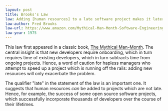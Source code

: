 ```yaml
---
layout: post
title: Brooks's Law
law: Adding [human resources] to a late software project makes it later.
law-author: Fred Brooks
law-url: https://www.amazon.com/Mythical-Man-Month-Software-Engineering-Anniversary/dp/0201835959?&_encoding=UTF8&tag=lawsofsoftwar-20&linkCode=ur2&linkId=175e9c6c1c8766c1ff56f05c2f7469e8&camp=1789&creative=9325
law-year: 1975
---
```


This law first appeared in a classic book, [The Mythical Man-Month](https://www.amazon.com/Mythical-Man-Month-Software-Engineering-Anniversary/dp/0201835959?&_encoding=UTF8&tag=lawsofsoftwar-20&linkCode=ur2&linkId=175e9c6c1c8766c1ff56f05c2f7469e8&camp=1789&creative=9325). The central insight is that new developers require onboarding, which in turn requires time of existing developers, which in turn subtracts time from ongoing projects. Hence, a word of caution for hapless managers who attempt to speed up a project which is running off the rails: adding new resources will only exacerbate the problem.

The qualifier "late" in the statement of the law is an important one. It suggests that human resources *can* be added to projects which are not late. Hence, for example, the success of some open source software projects, which successfully incorporate thousands of developers over the course of their lifetimes.